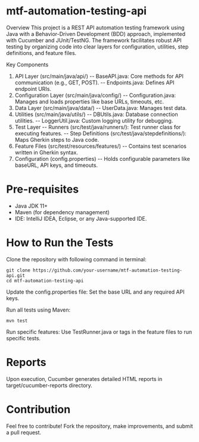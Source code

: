 # mtf-automation-testing-api

Overview
This project is a REST API automation testing framework using Java with a Behavior-Driven Development (BDD) approach, implemented with Cucumber and JUnit/TestNG. The framework facilitates robust API testing by organizing code into clear layers for configuration, utilities, step definitions, and feature files.

Key Components
1. API Layer (src/main/java/api/)
   -- BaseAPI.java: Core methods for API communication (e.g., GET, POST).
   -- Endpoints.java: Defines API endpoint URIs.
2. Configuration Layer (src/main/java/config/)
   -- Configuration.java: Manages and loads properties like base URLs, timeouts, etc.
3. Data Layer (src/main/java/data/)
   -- UserData.java: Manages test data.
4. Utilities (src/main/java/utils/)
   -- DBUtils.java: Database connection utilities.
   -- LoggerUtil.java: Custom logging utility for debugging.
5. Test Layer
   -- Runners (src/test/java/runners/): Test runner class for executing features.
   -- Step Definitions (src/test/java/stepdefinitions/): Maps Gherkin steps to Java code.
6. Feature Files (src/test/resources/features/)
   -- Contains test scenarios written in Gherkin syntax.
7. Configuration (config.properties)
   -- Holds configurable parameters like baseURL, API keys, and timeouts.

# Pre-requisites
* Java JDK 11+
* Maven (for dependency management)
* IDE: IntelliJ IDEA, Eclipse, or any Java-supported IDE.

# How to Run the Tests
Clone the repository with following command in terminal:

```
git clone https://github.com/your-username/mtf-automation-testing-api.git
cd mtf-automation-testing-api
```

Update the config.properties file: Set the base URL and any required API keys.

Run all tests using Maven:
```
mvn test
```
Run specific features:
Use TestRunner.java or tags in the feature files to run specific tests.

# Reports
Upon execution, Cucumber generates detailed HTML reports in target/cucumber-reports directory.

# Contribution
Feel free to contribute! Fork the repository, make improvements, and submit a pull request.